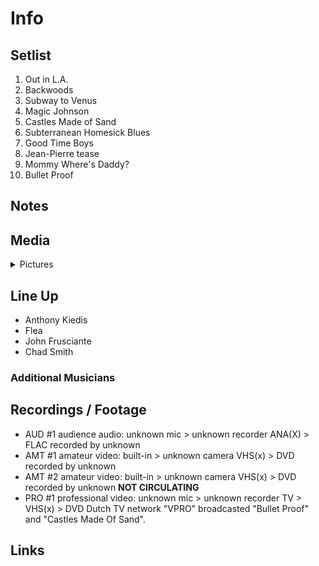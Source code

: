 # Info

## Setlist

1. Out in L.A.
2. Backwoods
3. Subway to Venus
4. Magic Johnson
5. Castles Made of Sand
6. Subterranean Homesick Blues
7. Good Time Boys
8. Jean-Pierre tease
9. Mommy Where's Daddy?
10. Bullet Proof

## Notes

## Media 

<details>
  <summary>Pictures</summary>
  <!--<img alt="Setlist" title="Setlist" src="_.jpg" height="200" />
  <img alt="Flyer" title="Flyer" src="_.jpg" height="200" />
  <img alt="Clipper" title="Clipper" src="_.jpg" height="200" />
  <img alt="Ticket" title="Ticket" src="_.jpg" height="200" />
  -->
</details>

## Line Up

* Anthony Kiedis
* Flea
* John Frusciante
* Chad Smith

### Additional Musicians

## Recordings / Footage

* AUD #1 audience audio: unknown mic > unknown recorder ANA(X) > FLAC recorded by unknown
* AMT #1 amateur video: built-in > unknown camera VHS(x) > DVD recorded by unknown
* AMT #2 amateur video: built-in > unknown camera VHS(x) > DVD recorded by unknown **NOT CIRCULATING**   
* PRO #1 professional video: unknown mic > unknown recorder TV > VHS(x) > DVD Dutch TV network "VPRO" broadcasted "Bullet Proof" and "Castles Made Of Sand".

## Links